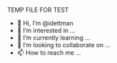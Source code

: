 TEMP FILE FOR TEST

- 👋 Hi, I’m @idettman
- 👀 I’m interested in ...
- 🌱 I’m currently learning ...
- 💞️ I’m looking to collaborate on ...
- 📫 How to reach me ...

<!---
idettman/idettman is a ✨ special ✨ repository because its `README.md` (this file) appears on your GitHub profile.
You can click the Preview link to take a look at your changes.
--->
